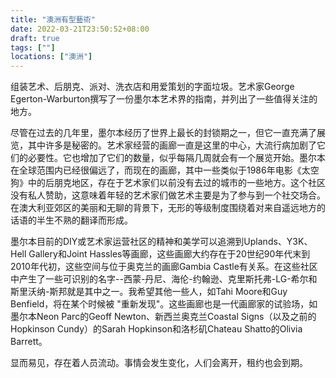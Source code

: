 ```yaml
---
title: "澳洲有型藝術"
date: 2022-03-21T23:50:52+08:00
draft: true
tags: [""]
locations: ["澳洲"]
---
```

组装艺术、后朋克、派对、洗衣店和用爱策划的字面垃圾。艺术家George Egerton-Warburton撰写了一份墨尔本艺术界的指南，并列出了一些值得关注的地方。

尽管在过去的几年里，墨尔本经历了世界上最长的封锁期之一，但它一直充满了展览，其中许多是秘密的。艺术家经营的画廊一直是这里的中心，大流行病加剧了它们的必要性。它也增加了它们的数量，似乎每隔几周就会有一个展览开始。墨尔本在全球范围内已经很偏远了，而现在的画廊，其中一些类似于1986年电影《太空狗》中的后朋克地区，存在于艺术家们以前没有去过的城市的一些地方。这个社区没有私人赞助，这意味着年轻的艺术家们做艺术主要是为了参与到一个社交场合。在澳大利亚郊区的美丽和无聊的背景下，无形的等级制度围绕着对来自遥远地方的话语的半生不熟的翻译而形成。

墨尔本目前的DIY或艺术家运营社区的精神和美学可以追溯到Uplands、Y3K、Hell Gallery和Joint Hassles等画廊，这些画廊大约存在于20世纪90年代末到2010年代初，这些空间与位于奥克兰的画廊Gambia Castle有关系。在这些社区中产生了一些可识别的名字--西蒙-丹尼、海伦-约翰逊、克里斯托弗-LG-希尔和斯里沃纳-斯邦就是其中之一。我希望其他一些人，如Tahi Moore和Guy Benfield，将在某个时候被 "重新发现"。这些画廊也是一代画廊家的试验场，如墨尔本Neon Parc的Geoff Newton、新西兰奥克兰Coastal Signs（以及之前的Hopkinson Cundy）的Sarah Hopkinson和洛杉矶Chateau Shatto的Olivia Barrett。

显而易见，存在着人员流动。事情会发生变化，人们会离开，租约也会到期。

